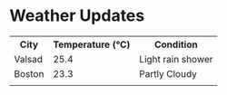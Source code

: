 # Weather Updates

<!-- WEATHER-UPDATE-START -->
<table><tr><th>City</th><th>Temperature (°C)</th><th>Condition</th></tr><tr><td>Valsad</td><td>25.4</td><td>Light rain shower</td></tr><tr><td>Boston</td><td>23.3</td><td>Partly Cloudy</td></tr><tr><td></td><td></td><td></td></tr></table>
<!-- WEATHER-UPDATE-END -->
